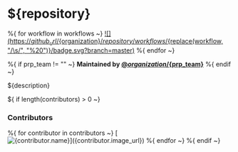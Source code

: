 # ${repository}

%{ for workflow in workflows ~}
[![](https://${github_url}/${organization}/${repository}/workflows/${replace(workflow, "/\\s/", "%20")}/badge.svg?branch=master)](https://${github_url}/${organization}/${repository}/actions?query=workflow%3A"${urlencode(workflow)}")
%{ endfor ~}

%{ if prp_team != "" ~}
**Maintained by [@${organization}/${prp_team}](https://github.com/orgs/${organization}/teams/${prp_team})**
%{ endif ~}

${description}

${ if length(contributors) > 0 ~}
### Contributors

%{ for contributor in contributors ~}
  [![${contributor.name}](${contributor.image_url})](${contributor.url})
%{ endfor ~}
%{ endif ~}
